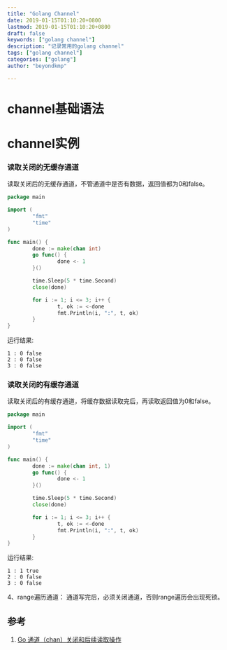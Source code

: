 ```yaml
---
title: "Golang Channel"
date: 2019-01-15T01:10:20+0800
lastmod: 2019-01-15T01:10:20+0800
draft: false
keywords: ["golang channel"]
description: "记录常用的golang channel"
tags: ["golang channel"]
categories: ["golang"]
author: "beyondkmp"

---
```


# channel基础语法
# channel实例


<!--more-->

### 读取关闭的无缓存通道

读取关闭后的无缓存通道，不管通道中是否有数据，返回值都为0和false。

```go
package main

import (
        "fmt"
        "time"
)

func main() {
        done := make(chan int)
        go func() {
                done <- 1
        }()

        time.Sleep(5 * time.Second)
        close(done)

        for i := 1; i <= 3; i++ {
                t, ok := <-done
                fmt.Println(i, ":", t, ok)
        }
}
```

运行结果:

```
1 : 0 false
2 : 0 false
3 : 0 false
```


### 读取关闭的有缓存通道

读取关闭后的有缓存通道，将缓存数据读取完后，再读取返回值为0和false。

```go
package main

import (
        "fmt"
        "time"
)

func main() {
        done := make(chan int, 1)
        go func() {
                done <- 1
        }()

        time.Sleep(5 * time.Second)
        close(done)

        for i := 1; i <= 3; i++ {
                t, ok := <-done
                fmt.Println(i, ":", t, ok)
        }
}

```

运行结果:

```
1 : 1 true
2 : 0 false
3 : 0 false
```


4、range遍历通道： 
通道写完后，必须关闭通道，否则range遍历会出现死锁。

## 参考
1. [Go 通道（chan）关闭和后续读取操作](https://blog.csdn.net/Tovids/article/details/77867284)
